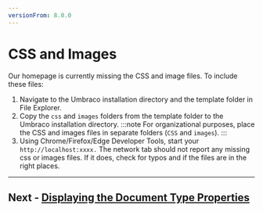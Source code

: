 ```yaml
---
versionFrom: 8.0.0
---
```

# CSS and Images

Our homepage is currently missing the CSS and image files. To include these files:

1. Navigate to the Umbraco installation directory and the template folder in File Explorer.
2. Copy the `css` and `images` folders from the template folder to the Umbraco installation directory.
    :::note
    For organizational purposes, place the CSS and images files in separate folders (`CSS` and `images`).
    :::
3. Using Chrome/Firefox/Edge Developer Tools, start your `http://localhost:xxxx.` The network tab should not report any missing css or images files. If it does, check for typos and if the files are in the right places.

---

## Next - [Displaying the Document Type Properties](../Outputting-the-Document-Type-Properties)
